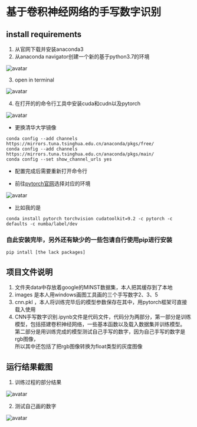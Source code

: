 # 基于卷积神经网络的手写数字识别
## install requirements
1. 从官网下载并安装anaconda3
2. 从anaconda navigator创建一个新的基于python3.7的环境

![avatar](https://github.com/zhangzibao/CNN_Recognize_HandWriteNumber/blob/master/statement/anaconda3.png)

3. open in terminal

![avatar](https://github.com/zhangzibao/CNN_Recognize_HandWriteNumber/blob/master/statement/terminal.png)

4. 在打开的的命令行工具中安装cuda和cudn以及pytorch

![avatar](https://github.com/zhangzibao/CNN_Recognize_HandWriteNumber/blob/master/statement/windows.png)

* 更换清华大学镜像

```
conda config --add channels https://mirrors.tuna.tsinghua.edu.cn/anaconda/pkgs/free/
conda config --add channels https://mirrors.tuna.tsinghua.edu.cn/anaconda/pkgs/main/
conda config --set show_channel_urls yes
```
* 配置完成后需要重新打开命令行

* 前往[pytorch官网](https://pytorch.org/get-started/locally/ "标题")选择对应的环境

![avatar](https://github.com/zhangzibao/CNN_Recognize_HandWriteNumber/blob/master/statement/statement/pytorch.png)

* 比如我的是
```
conda install pytorch torchvision cudatoolkit=9.2 -c pytorch -c defaults -c numba/label/dev
```
### 自此安装完毕，另外还有缺少的一些包请自行使用pip进行安装
```
pip intall [the lack packages]
```
## 项目文件说明
1. 文件夹data中存放着google的MINST数据集，本人把其缓存到了本地
2. images 是本人用windows画图工具画的三个手写数字2、3、5
3. cnn.pkl ，本人将训练完毕后的模型参数保存在其中，用pytorch框架可直接载入使用
4. CNN手写数字识别.ipynb文件是代码文件，代码分为两部分，第一部分是训练模型，包括搭建卷积神经网络，一些基本函数以及载入数据集并训练模型。\
第二部分是用训练完成的模型测试自己手写的数字，因为自己手写的数字是rgb图像，\
所以其中还包括了把rgb图像转换为float类型的灰度图像

## 运行结果截图
1. 训练过程的部分结果

![avatar](https://github.com/zhangzibao/CNN_Recognize_HandWriteNumber/blob/master/statement/statement/out1.png)

2. 测试自己画的数字

![avatar](https://github.com/zhangzibao/CNN_Recognize_HandWriteNumber/blob/master/statement/statement/mytest.png)
